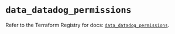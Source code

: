 # `data_datadog_permissions`

Refer to the Terraform Registry for docs: [`data_datadog_permissions`](https://registry.terraform.io/providers/datadog/datadog/3.58.0/docs/data-sources/permissions).
